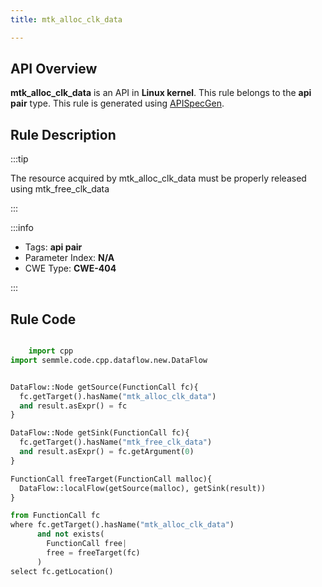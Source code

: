 ```yaml
---
title: mtk_alloc_clk_data

---
```



## API Overview
**mtk_alloc_clk_data** is an API in **Linux kernel**. This rule belongs to the **api pair** type. This rule is generated using [APISpecGen](../../tools/APISpecGen).
## Rule Description

:::tip

The resource acquired by mtk_alloc_clk_data must be properly released using mtk_free_clk_data

:::

:::info

- Tags: **api pair**
- Parameter Index: **N/A**
- CWE Type: **CWE-404**

:::

## Rule Code
```python

    import cpp
import semmle.code.cpp.dataflow.new.DataFlow


DataFlow::Node getSource(FunctionCall fc){
  fc.getTarget().hasName("mtk_alloc_clk_data")
  and result.asExpr() = fc
}

DataFlow::Node getSink(FunctionCall fc){
  fc.getTarget().hasName("mtk_free_clk_data")
  and result.asExpr() = fc.getArgument(0)
}

FunctionCall freeTarget(FunctionCall malloc){
  DataFlow::localFlow(getSource(malloc), getSink(result))
}

from FunctionCall fc
where fc.getTarget().hasName("mtk_alloc_clk_data")
      and not exists(
        FunctionCall free| 
        free = freeTarget(fc)
      )
select fc.getLocation()

    
```